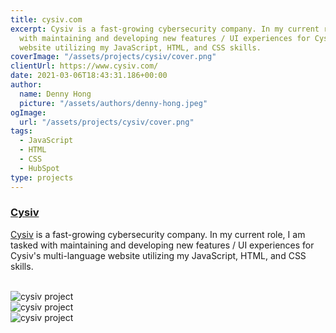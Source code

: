 ```yaml
---
title: cysiv.com
excerpt: Cysiv is a fast-growing cybersecurity company. In my current role, I am tasked
  with maintaining and developing new features / UI experiences for Cysiv's multi-language
  website utilizing my JavaScript, HTML, and CSS skills.
coverImage: "/assets/projects/cysiv/cover.png"
clientUrl: https://www.cysiv.com/
date: 2021-03-06T18:43:31.186+00:00
author:
  name: Denny Hong
  picture: "/assets/authors/denny-hong.jpeg"
ogImage:
  url: "/assets/projects/cysiv/cover.png"
tags:
  - JavaScript
  - HTML
  - CSS
  - HubSpot
type: projects
---
```


### [Cysiv](https://www.cysiv.com/)

[Cysiv](https://www.cysiv.com/) is a fast-growing cybersecurity company. In my current role, I am tasked with maintaining and developing new features / UI experiences for Cysiv's multi-language website utilizing my JavaScript, HTML, and CSS skills.

<br>

<img data-process="true" src="/assets/projects/cysiv/screenshots/home.png" alt="cysiv project"/>

<br>

<img data-process="true" src="/assets/projects/cysiv/screenshots/inner.png" alt="cysiv project"/>

<br>

<img data-process="true" src="/assets/projects/cysiv/screenshots/resources.png" alt="cysiv project"/>
